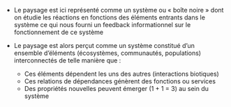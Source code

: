 -  Le paysage est ici représenté comme un système ou « boîte noire » dont on étudie les réactions en fonctions des éléments entrants dans le système ce qui nous fourni un feedback informationnel sur le fonctionnement de ce système

- Le paysage est alors perçut comme un système constitué d’un ensemble d’éléments (écosystèmes, communautés, populations) interconnectés de telle manière que :
	- Ces éléments dépendent les uns des autres (interactions biotiques) 
	- Ces relations de dépendances génèrent des fonctions ou services
	- Des propriétés nouvelles peuvent émerger (1 + 1 = 3) au sein du système
